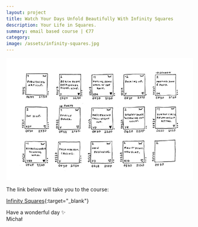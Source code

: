 ```yaml
---
layout: project
title: Watch Your Days Unfold Beautifully With Infinity Squares
description: Your Life in Squares.
summary: email based course | €77
category: 
image: /assets/infinity-squares.jpg
---
```

![Infinity Squares](/assets/infinity-squares.jpg)

The link below will take you to the course:

[Infinity Squares](https://infinitysquares.xyz/){:target="_blank"}

Have a wonderful day ✨ <br>
Michał